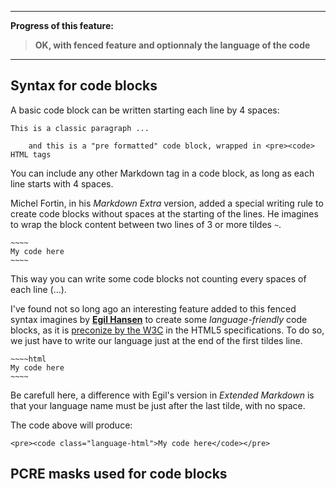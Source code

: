 ----

**Progress of this feature:**

> **OK, with fenced feature and optionnaly the language of the code**

----

## Syntax for code blocks

A basic code block can be written starting each line by 4 spaces:

    This is a classic paragraph ...

        and this is a "pre formatted" code block, wrapped in <pre><code> HTML tags

You can include any other Markdown tag in a code block, as long as each line starts with 4 spaces.

Michel Fortin, in his *Markdown Extra* version, added a special writing rule to create code blocks without spaces at the starting of the lines. He imagines to wrap the block content between two lines of 3 or more tildes `~`.

    ~~~~
    My code here
    ~~~~

This way you can write some code blocks not counting every spaces of each line (...).

I've found not so long ago an interesting feature added to this fenced syntax imagines by [**Egil Hansen**](    http://egilhansen.com) to create some *language-friendly* code blocks, as it is [preconize by the W3C](http://dev.w3.org/html5/spec-author-view/the-code-element.html#the-code-element) in the HTML5 specifications. To do so, we just have to write our language just at the end of the first tildes line.

    ~~~~html
    My code here
    ~~~~

Be carefull here, a difference with Egil's version in *Extended Markdown* is that your language name must be just after the last tilde, with no space.

The code above will produce:

    <pre><code class="language-html">My code here</code></pre>


## PCRE masks used for code blocks

